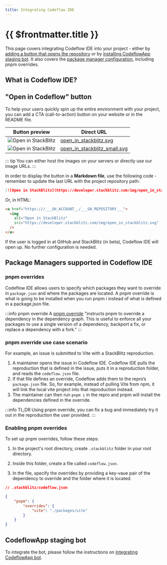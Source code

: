 ```yaml
---
title: Integrating Codeflow IDE
---
```


# {{ $frontmatter.title }}

This page covers integrating Codeflow IDE into your project - either by [adding a button that opens the repository](#open-in-codeflow-button) or by [installing CodeflowApp staging bot](#codeflowapp-staging-bot). It also covers the [package manager configuration](#package-managers-supported-in-codeflow-ide), including pnpm overrides.

## What is Codeflow IDE?

<!--@include: ./parts/codeflow.md-->

## "Open in Codeflow" button

To help your users quickly spin up the entire environment with your project, you can add a CTA (call-to-action) button on your website or in the README file. 

<!-- TODO: add buttons -->

| Button preview | Direct URL |
| --- | --- |
| <img alt="Open in StackBlitz" src="/img/open_in_stackblitz.svg" /> | <a href="/img/open_in_stackblitz.svg" target="_blank">open_in_stackblitz.svg</a> |
| <img alt="Open in StackBlitz" src="/img/open_in_stackblitz_small.svg" /> | <a href="/img/open_in_stackblitz_small.svg" target="_blank">open_in_stackblitz_small.svg</a> |

::: tip
You can either host the images on your servers or directly use our image URLs.
:::

In order to display the button in a **Markdown file**, use the following code - remember to update the last URL with the project repository path:

```md
[![Open in StackBlitz](https://developer.stackblitz.com/img/open_in_stackblitz.svg)](https:///___GH_ACCOUNT__/___GH_REPOSITORY___)
```

Or, in HTML:

```html
<a href="https:///___GH_ACCOUNT__/___GH_REPOSITORY___">
  <img
    alt="Open in StackBlitz"
    src="https://developer.stackblitz.com/img/open_in_stackblitz.svg"
  />
</a>
```

If the user is logged in at GitHub and StackBlitz (in beta), Codeflow IDE will open up. No further configuration is needed. 

## Package Managers supported in Codeflow IDE

<!--@include: ./parts/supported-packages.md-->

### pnpm overrides

Codeflow IDE allows users to specify which packages they want to override in `package.json` and where the packages are located. A pnpm override is what is going to be installed when you run pnpm i instead of what is defined in a package.json file.

:::info pnpm override
A [pnpm override](https://pnpm.io/package_json#pnpmoverrides) "instructs pnpm to override a dependency in the dependency graph. This is useful to enforce all your packages to use a single version of a dependency, backport a fix, or replace a dependency with a fork."
:::

### pnpm override use case scenario

For example, an issue is submitted to Vite with a StackBlitz reproduction.
1. A maintainer opens the issue in Codeflow IDE. Codeflow IDE pulls the reproduction that is defined in the issue, puts it in a reproduction folder, and
reads the `codeflow.json` file. 
2. If that file defines an override, Codeflow adds them to the repro’s `package.json` file. So, for example, instead of pulling Vite from npm, it will link the local vite project into that reproduction instead.
3. The maintainer can then run `pnpm i` in the repro and pnpm will install the dependencies defined in the override.

:::info TL;DR
Using pnpm override, you can fix a bug and immediately try it out in the reproduction the user provided.
:::

### Enabling pnpm overrides

To set up pnpm overrides, follow these steps:

1. In the project's root directory, create `.stackblitz` folder in your root directory.

2. Inside this folder, create a file called `codeflow.json`.

3. In the file, specify the overrides by providing a key-vaue pair of the dependency to override and the folder where it is located.

```json
// .stackblitz/codeflow.json

{
    "pnpm": {
        "overrides": {
            "vite": "./packages/vite"
        }
    }
}
```

## CodeflowApp staging bot

<!--@include: ./parts/codeflowapp-bot.md-->

To integrate the bot, please follow the instructions on [Integrating CodeflowApp bot](./integrating-codeflowapp-bot.md).

